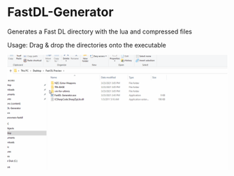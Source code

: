 # FastDL-Generator
Generates a Fast DL directory with the lua and compressed files

Usage:
Drag & drop the directories onto the executable

![](preview.gif)

